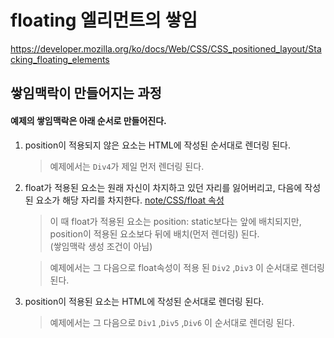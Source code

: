 # floating 엘리먼트의 쌓임

https://developer.mozilla.org/ko/docs/Web/CSS/CSS_positioned_layout/Stacking_floating_elements

## 쌓임맥락이 만들어지는 과정

#### 예제의 쌓임맥락은 아래 순서로 만들어진다.

1. position이 적용되지 않은 요소는 HTML에 작성된 순서대로 렌더링 된다.
   
    > 예제에서는 `Div4`가 제일 먼저 렌더링 된다.
    
3. float가 적용된 요소는 원래 자신이 차지하고 있던 자리를 잃어버리고, 다음에 작성된 요소가 해당 자리를 차지한다. [note/CSS/float 속성](../../float속성.md)
    > 이 때 float가 적용된 요소는 position: static보다는 앞에 배치되지만, position이 적용된 요소보다 뒤에 배치(먼저 렌더링) 된다.  
    > (쌓임맥락 생성 조건이 아님)
  
    > 예제에서는 그 다음으로 float속성이 적용 된 `Div2` ,`Div3` 이 순서대로 렌더링 된다.
    
5. position이 적용된 요소는 HTML에 작성된 순서대로 렌더링 된다.
   
    > 예제에서는 그 다음으로 `Div1` ,`Div5` ,`Div6` 이 순서대로 렌더링 된다.
